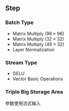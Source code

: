 ## Step

### Batch Type

- Matrix Multiply ($96 \times 96$)
- Matrix Multiply ($32 \times 32$)
- Matrix Multiply ($49 \times 32$)
- Layer Normalization

### Stream Type

- GELU 
- Vector Basic Operations

### Triple Big Storage Area

参数使用流式输入